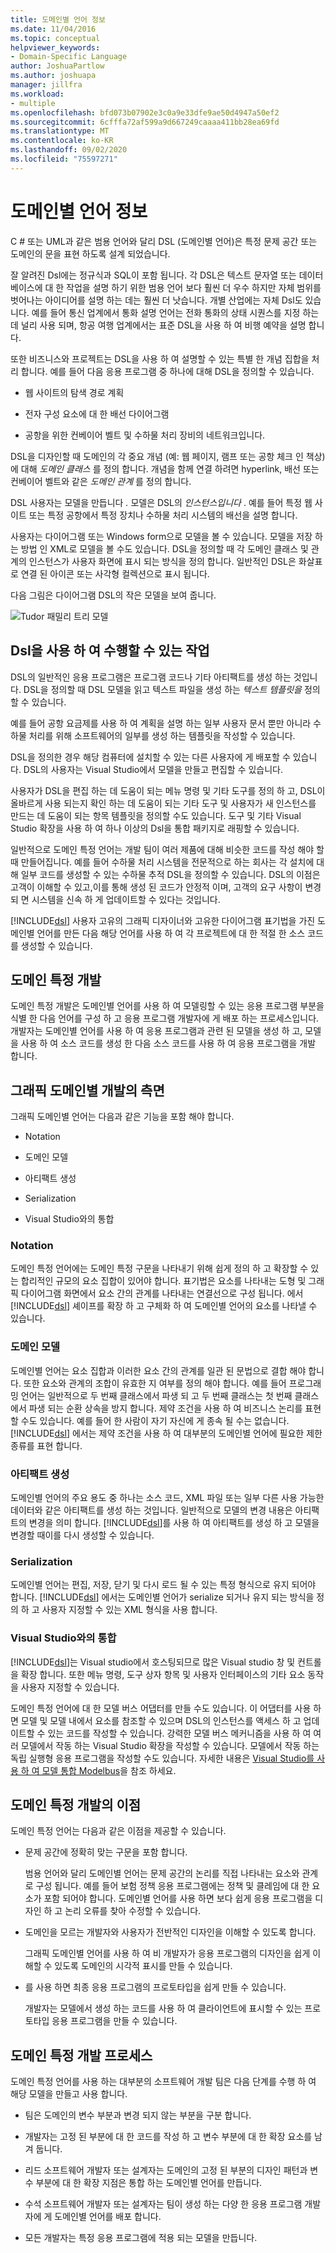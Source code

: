 ```yaml
---
title: 도메인별 언어 정보
ms.date: 11/04/2016
ms.topic: conceptual
helpviewer_keywords:
- Domain-Specific Language
author: JoshuaPartlow
ms.author: joshuapa
manager: jillfra
ms.workload:
- multiple
ms.openlocfilehash: bfd073b07902e3c0a9e33dfe9ae50d4947a50ef2
ms.sourcegitcommit: 6cfffa72af599a9d667249caaaa411bb28ea69fd
ms.translationtype: MT
ms.contentlocale: ko-KR
ms.lasthandoff: 09/02/2020
ms.locfileid: "75597271"
---
```

# <a name="about-domain-specific-languages"></a>도메인별 언어 정보

C # 또는 UML과 같은 범용 언어와 달리 DSL (도메인별 언어)은 특정 문제 공간 또는 도메인의 문을 표현 하도록 설계 되었습니다.

잘 알려진 Dsl에는 정규식과 SQL이 포함 됩니다. 각 DSL은 텍스트 문자열 또는 데이터베이스에 대 한 작업을 설명 하기 위한 범용 언어 보다 훨씬 더 우수 하지만 자체 범위를 벗어나는 아이디어를 설명 하는 데는 훨씬 더 낫습니다. 개별 산업에는 자체 Dsl도 있습니다. 예를 들어 통신 업계에서 통화 설명 언어는 전화 통화의 상태 시퀀스를 지정 하는 데 널리 사용 되며, 항공 여행 업계에서는 표준 DSL을 사용 하 여 비행 예약을 설명 합니다.

또한 비즈니스와 프로젝트는 DSL을 사용 하 여 설명할 수 있는 특별 한 개념 집합을 처리 합니다. 예를 들어 다음 응용 프로그램 중 하나에 대해 DSL을 정의할 수 있습니다.

- 웹 사이트의 탐색 경로 계획

- 전자 구성 요소에 대 한 배선 다이어그램

- 공항을 위한 컨베이어 벨트 및 수하물 처리 장비의 네트워크입니다.

DSL을 디자인할 때 도메인의 각 중요 개념 (예: 웹 페이지, 램프 또는 공항 체크 인 책상)에 대해 *도메인 클래스* 를 정의 합니다. 개념을 함께 연결 하려면 hyperlink, 배선 또는 컨베이어 벨트와 같은 *도메인 관계* 를 정의 합니다.

DSL 사용자는 모델을 만듭니다 *.* 모델은 DSL의 *인스턴스입니다* . 예를 들어 특정 웹 사이트 또는 특정 공항에서 특정 장치나 수하물 처리 시스템의 배선을 설명 합니다.

사용자는 다이어그램 또는 Windows form으로 모델을 볼 수 있습니다. 모델을 저장 하는 방법 인 XML로 모델을 볼 수도 있습니다. DSL을 정의할 때 각 도메인 클래스 및 관계의 인스턴스가 사용자 화면에 표시 되는 방식을 정의 합니다. 일반적인 DSL은 화살표로 연결 된 아이콘 또는 사각형 컬렉션으로 표시 됩니다.

다음 그림은 다이어그램 DSL의 작은 모델을 보여 줍니다.

![Tudor 패밀리 트리 모델](../modeling/media/tudor_familytreemodel.png)

## <a name="what-you-can-do-with-dsls"></a>Dsl을 사용 하 여 수행할 수 있는 작업

DSL의 일반적인 응용 프로그램은 프로그램 코드나 기타 아티팩트를 생성 하는 것입니다. DSL을 정의할 때 DSL 모델을 읽고 텍스트 파일을 생성 하는 *텍스트 템플릿을* 정의할 수 있습니다.

예를 들어 공항 요금제를 사용 하 여 계획을 설명 하는 일부 사용자 문서 뿐만 아니라 수하물 처리를 위해 소프트웨어의 일부를 생성 하는 템플릿을 작성할 수 있습니다.

DSL을 정의한 경우 해당 컴퓨터에 설치할 수 있는 다른 사용자에 게 배포할 수 있습니다. DSL의 사용자는 Visual Studio에서 모델을 만들고 편집할 수 있습니다.

사용자가 DSL을 편집 하는 데 도움이 되는 메뉴 명령 및 기타 도구를 정의 하 고, DSL이 올바르게 사용 되는지 확인 하는 데 도움이 되는 기타 도구 및 사용자가 새 인스턴스를 만드는 데 도움이 되는 항목 템플릿을 정의할 수도 있습니다. 도구 및 기타 Visual Studio 확장을 사용 하 여 하나 이상의 Dsl을 통합 패키지로 래핑할 수 있습니다.

일반적으로 도메인 특정 언어는 개발 팀이 여러 제품에 대해 비슷한 코드를 작성 해야 할 때 만들어집니다. 예를 들어 수하물 처리 시스템을 전문적으로 하는 회사는 각 설치에 대해 일부 코드를 생성할 수 있는 수하물 추적 DSL을 정의할 수 있습니다. DSL의 이점은 고객이 이해할 수 있고,이를 통해 생성 된 코드가 안정적 이며, 고객의 요구 사항이 변경 되 면 시스템을 신속 하 게 업데이트할 수 있다는 것입니다.

[!INCLUDE[dsl](../modeling/includes/dsl_md.md)] 사용자 고유의 그래픽 디자이너와 고유한 다이어그램 표기법을 가진 도메인별 언어를 만든 다음 해당 언어를 사용 하 여 각 프로젝트에 대 한 적절 한 소스 코드를 생성할 수 있습니다.

## <a name="domain-specific-development"></a>도메인 특정 개발

도메인 특정 개발은 도메인별 언어를 사용 하 여 모델링할 수 있는 응용 프로그램 부분을 식별 한 다음 언어를 구성 하 고 응용 프로그램 개발자에 게 배포 하는 프로세스입니다. 개발자는 도메인별 언어를 사용 하 여 응용 프로그램과 관련 된 모델을 생성 하 고, 모델을 사용 하 여 소스 코드를 생성 한 다음 소스 코드를 사용 하 여 응용 프로그램을 개발 합니다.

## <a name="aspects-of-graphical-domain-specific-development"></a>그래픽 도메인별 개발의 측면

그래픽 도메인별 언어는 다음과 같은 기능을 포함 해야 합니다.

- Notation

- 도메인 모델

- 아티팩트 생성

- Serialization

- Visual Studio와의 통합

### <a name="notation"></a>Notation

도메인 특정 언어에는 도메인 특정 구문을 나타내기 위해 쉽게 정의 하 고 확장할 수 있는 합리적인 규모의 요소 집합이 있어야 합니다. 표기법은 요소를 나타내는 도형 및 그래픽 다이어그램 화면에서 요소 간의 관계를 나타내는 연결선으로 구성 됩니다. 에서 [!INCLUDE[dsl](../modeling/includes/dsl_md.md)] 셰이프를 확장 하 고 구체화 하 여 도메인별 언어의 요소를 나타낼 수 있습니다.

### <a name="domain-model"></a>도메인 모델

도메인별 언어는 요소 집합과 이러한 요소 간의 관계를 일관 된 문법으로 결합 해야 합니다. 또한 요소와 관계의 조합이 유효한 지 여부를 정의 해야 합니다. 예를 들어 프로그래밍 언어는 일반적으로 두 번째 클래스에서 파생 되 고 두 번째 클래스는 첫 번째 클래스에서 파생 되는 순환 상속을 방지 합니다. 제약 조건을 사용 하 여 비즈니스 논리를 표현할 수도 있습니다. 예를 들어 한 사람이 자기 자신에 게 종속 될 수는 없습니다. [!INCLUDE[dsl](../modeling/includes/dsl_md.md)] 에서는 제약 조건을 사용 하 여 대부분의 도메인별 언어에 필요한 제한 종류를 표현 합니다.

### <a name="artifact-generation"></a>아티팩트 생성

도메인별 언어의 주요 용도 중 하나는 소스 코드, XML 파일 또는 일부 다른 사용 가능한 데이터와 같은 아티팩트를 생성 하는 것입니다. 일반적으로 모델의 변경 내용은 아티팩트의 변경을 의미 합니다. [!INCLUDE[dsl](../modeling/includes/dsl_md.md)]를 사용 하 여 아티팩트를 생성 하 고 모델을 변경할 때이를 다시 생성할 수 있습니다.

### <a name="serialization"></a>Serialization

도메인별 언어는 편집, 저장, 닫기 및 다시 로드 될 수 있는 특정 형식으로 유지 되어야 합니다. [!INCLUDE[dsl](../modeling/includes/dsl_md.md)] 에서는 도메인별 언어가 serialize 되거나 유지 되는 방식을 정의 하 고 사용자 지정할 수 있는 XML 형식을 사용 합니다.

### <a name="integration-with-visual-studio"></a>Visual Studio와의 통합

[!INCLUDE[dsl](../modeling/includes/dsl_md.md)]는 Visual studio에서 호스팅되므로 많은 Visual studio 창 및 컨트롤을 확장 합니다. 또한 메뉴 명령, 도구 상자 항목 및 사용자 인터페이스의 기타 요소 동작을 사용자 지정할 수 있습니다.

도메인 특정 언어에 대 한 모델 버스 어댑터를 만들 수도 있습니다. 이 어댑터를 사용 하면 모델 및 모델 내에서 요소를 참조할 수 있으며 DSL의 인스턴스를 액세스 하 고 업데이트할 수 있는 코드를 작성할 수 있습니다. 강력한 모델 버스 메커니즘을 사용 하 여 여러 모델에서 작동 하는 Visual Studio 확장을 작성할 수 있습니다. 모델에서 작동 하는 독립 실행형 응용 프로그램을 작성할 수도 있습니다. 자세한 내용은 [Visual Studio를 사용 하 여 모델 통합 Modelbus](../modeling/integrating-models-by-using-visual-studio-modelbus.md)을 참조 하세요.

## <a name="benefits-of-domain-specific-development"></a>도메인 특정 개발의 이점

도메인 특정 언어는 다음과 같은 이점을 제공할 수 있습니다.

- 문제 공간에 정확히 맞는 구문을 포함 합니다.

     범용 언어와 달리 도메인별 언어는 문제 공간의 논리를 직접 나타내는 요소와 관계로 구성 됩니다. 예를 들어 보험 정책 응용 프로그램에는 정책 및 클레임에 대 한 요소가 포함 되어야 합니다. 도메인별 언어를 사용 하면 보다 쉽게 응용 프로그램을 디자인 하 고 논리 오류를 찾아 수정할 수 있습니다.

- 도메인을 모르는 개발자와 사용자가 전반적인 디자인을 이해할 수 있도록 합니다.

     그래픽 도메인별 언어를 사용 하 여 비 개발자가 응용 프로그램의 디자인을 쉽게 이해할 수 있도록 도메인의 시각적 표시를 만들 수 있습니다.

- 를 사용 하면 최종 응용 프로그램의 프로토타입을 쉽게 만들 수 있습니다.

     개발자는 모델에서 생성 하는 코드를 사용 하 여 클라이언트에 표시할 수 있는 프로토타입 응용 프로그램을 만들 수 있습니다.

## <a name="the-process-of-domain-specific-development"></a>도메인 특정 개발 프로세스

도메인 특정 언어를 사용 하는 대부분의 소프트웨어 개발 팀은 다음 단계를 수행 하 여 해당 모델을 만들고 사용 합니다.

- 팀은 도메인의 변수 부분과 변경 되지 않는 부분을 구분 합니다.

- 개발자는 고정 된 부분에 대 한 코드를 작성 하 고 변수 부분에 대 한 확장 요소를 남겨 둡니다.

- 리드 소프트웨어 개발자 또는 설계자는 도메인의 고정 된 부분의 디자인 패턴과 변수 부분에 대 한 확장 지점은 통합 하는 도메인별 언어를 만듭니다.

- 수석 소프트웨어 개발자 또는 설계자는 팀이 생성 하는 다양 한 응용 프로그램 개발자에 게 도메인별 언어를 배포 합니다.

- 모든 개발자는 특정 응용 프로그램에 적용 되는 모델을 만듭니다.
